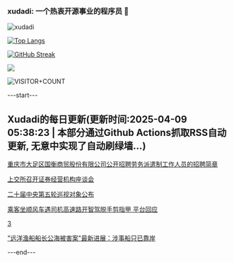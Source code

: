 ### xudadi: 一个热衷开源事业的程序员 👋

![xudadi](https://github-readme-stats-git-masterorgs-github-readme-stats-team.vercel.app/api?username=xudadi)

[![Top Langs](https://github-readme-stats.vercel.app/api/top-langs/?username=xudadi)](https://github.com/anuraghazra/github-readme-stats)

[![GitHub Streak](https://streak-stats.demolab.com?user=xudadi&locale=zh_Hans)](https://git.io/streak-stats)

![](https://raw.githubusercontent.com/xudadi/xudadi/main/assets/github-contribution-grid-snake.svg)

![VISITOR+COUNT](https://komarev.com/ghpvc/?username=xudadi&label=VISITOR+COUNT)


---start---

## Xudadi的每日更新(更新时间:2025-04-09 05:38:23 | 本部分通过Github Actions抓取RSS自动更新, 无意中实现了自动刷绿墙...)

[重庆市大足区国衡商贸股份有限公司公开招聘劳务派遣制工作人员的招聘简章](https://www.gongkaoleida.com/article/2351505)

[上交所召开证券经营机构座谈会](https://m.163.com/news/article/JSL6J7H60001899O.html)

[二十届中央第五轮巡视对象公布](https://m.163.com/news/article/JSL5EEGE000189PS.html)

[乘客坐顺风车遇司机高速路开智驾脱手剪指甲 平台回应](https://m.163.com/news/article/JSL545DT053469M5.html)

[3](https://m.163.com/touch/news/sub/domestic)

["远洋渔船船长公海被害案"最新进展：涉事船只已靠岸](https://m.163.com/news/article/JSL3N43V0514R9P4.html)

---end---

